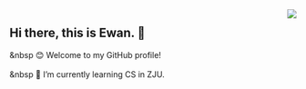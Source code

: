 <img align='right' src="https://github-readme-stats.vercel.app/api?username=Ewan-K&hide_border=true&show_icons=true&theme=dracula">

## Hi there, this is Ewan. 👋
&nbsp
😊 Welcome to my GitHub profile!
<br><br>
&nbsp
🌱 I’m currently learning CS in ZJU.

